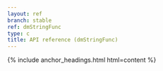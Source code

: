 ```yaml
---
layout: ref
branch: stable
ref: dmStringFunc
type: c
title: API reference (dmStringFunc)
---
```

{% include anchor_headings.html html=content %}